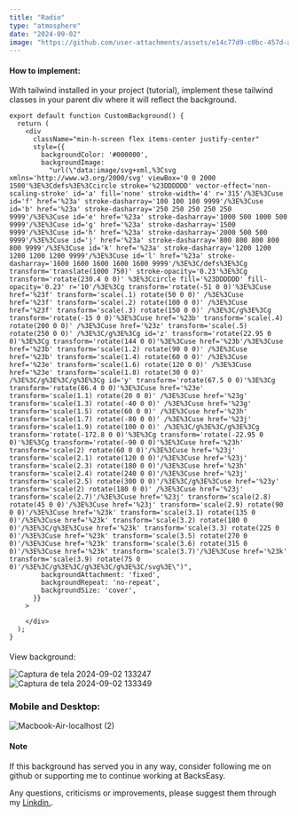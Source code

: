 ```yaml
---
title: "Radio"
type: "atmosphere"
date: "2024-09-02"
image: "https://github.com/user-attachments/assets/e14c77d9-c0bc-457d-a08e-6a9319138ad5"
---
```

#### How to implement:

With tailwind installed in your project (tutorial), implement these tailwind classes in your parent div where it will reflect the background.

```
export default function CustomBackground() {
  return (
    <div
      className="min-h-screen flex items-center justify-center"
      style={{
        backgroundColor: '#000000', 
        backgroundImage:
          "url(\"data:image/svg+xml,%3Csvg xmlns='http://www.w3.org/2000/svg' viewBox='0 0 2000 1500'%3E%3Cdefs%3E%3Ccircle stroke='%23DDDDDD' vector-effect='non-scaling-stroke' id='a' fill='none' stroke-width='4' r='315'/%3E%3Cuse id='f' href='%23a' stroke-dasharray='100 100 100 9999'/%3E%3Cuse id='b' href='%23a' stroke-dasharray='250 250 250 250 250 9999'/%3E%3Cuse id='e' href='%23a' stroke-dasharray='1000 500 1000 500 9999'/%3E%3Cuse id='g' href='%23a' stroke-dasharray='1500 9999'/%3E%3Cuse id='h' href='%23a' stroke-dasharray='2000 500 500 9999'/%3E%3Cuse id='j' href='%23a' stroke-dasharray='800 800 800 800 800 9999'/%3E%3Cuse id='k' href='%23a' stroke-dasharray='1200 1200 1200 1200 1200 9999'/%3E%3Cuse id='l' href='%23a' stroke-dasharray='1600 1600 1600 1600 1600 9999'/%3E%3C/defs%3E%3Cg transform='translate(1000 750)' stroke-opacity='0.23'%3E%3Cg transform='rotate(230.4 0 0)' %3E%3Ccircle fill='%23DDDDDD' fill-opacity='0.23' r='10'/%3E%3Cg transform='rotate(-51 0 0)'%3E%3Cuse href='%23f' transform='scale(.1) rotate(50 0 0)' /%3E%3Cuse href='%23f' transform='scale(.2) rotate(100 0 0)' /%3E%3Cuse href='%23f' transform='scale(.3) rotate(150 0 0)' /%3E%3C/g%3E%3Cg transform='rotate(-15 0 0)'%3E%3Cuse href='%23b' transform='scale(.4) rotate(200 0 0)' /%3E%3Cuse href='%23z' transform='scale(.5) rotate(250 0 0)' /%3E%3C/g%3E%3Cg id='z' transform='rotate(22.95 0 0)'%3E%3Cg transform='rotate(144 0 0)'%3E%3Cuse href='%23b'/%3E%3Cuse href='%23b' transform='scale(1.2) rotate(90 0 0)' /%3E%3Cuse href='%23b' transform='scale(1.4) rotate(60 0 0)' /%3E%3Cuse href='%23e' transform='scale(1.6) rotate(120 0 0)' /%3E%3Cuse href='%23e' transform='scale(1.8) rotate(30 0 0)' /%3E%3C/g%3E%3C/g%3E%3Cg id='y' transform='rotate(67.5 0 0)'%3E%3Cg transform='rotate(86.4 0 0)'%3E%3Cuse href='%23e' transform='scale(1.1) rotate(20 0 0)' /%3E%3Cuse href='%23g' transform='scale(1.3) rotate(-40 0 0)' /%3E%3Cuse href='%23g' transform='scale(1.5) rotate(60 0 0)' /%3E%3Cuse href='%23h' transform='scale(1.7) rotate(-80 0 0)' /%3E%3Cuse href='%23j' transform='scale(1.9) rotate(100 0 0)' /%3E%3C/g%3E%3C/g%3E%3Cg transform='rotate(-172.8 0 0)'%3E%3Cg transform='rotate(-22.95 0 0)'%3E%3Cg transform='rotate(-90 0 0)'%3E%3Cuse href='%23h' transform='scale(2) rotate(60 0 0)'/%3E%3Cuse href='%23j' transform='scale(2.1) rotate(120 0 0)'/%3E%3Cuse href='%23j' transform='scale(2.3) rotate(180 0 0)'/%3E%3Cuse href='%23h' transform='scale(2.4) rotate(240 0 0)'/%3E%3Cuse href='%23j' transform='scale(2.5) rotate(300 0 0)'/%3E%3C/g%3E%3Cuse href='%23y' transform='scale(2) rotate(180 0 0)' /%3E%3Cuse href='%23j' transform='scale(2.7)'/%3E%3Cuse href='%23j' transform='scale(2.8) rotate(45 0 0)'/%3E%3Cuse href='%23j' transform='scale(2.9) rotate(90 0 0)'/%3E%3Cuse href='%23k' transform='scale(3.1) rotate(135 0 0)'/%3E%3Cuse href='%23k' transform='scale(3.2) rotate(180 0 0)'/%3E%3C/g%3E%3Cuse href='%23k' transform='scale(3.3) rotate(225 0 0)'/%3E%3Cuse href='%23k' transform='scale(3.5) rotate(270 0 0)'/%3E%3Cuse href='%23k' transform='scale(3.6) rotate(315 0 0)'/%3E%3Cuse href='%23k' transform='scale(3.7)'/%3E%3Cuse href='%23k' transform='scale(3.9) rotate(75 0 0)'/%3E%3C/g%3E%3C/g%3E%3C/g%3E%3C/svg%3E\")",
        backgroundAttachment: 'fixed', 
        backgroundRepeat: 'no-repeat',
        backgroundSize: 'cover', 
      }}
    >
    
    </div>
  );
}
```

#### 
View background:

![Captura de tela 2024-09-02 133247](https://github.com/user-attachments/assets/e14c77d9-c0bc-457d-a08e-6a9319138ad5)
![Captura de tela 2024-09-02 133349](https://github.com/user-attachments/assets/1b94cd34-a452-49c5-a696-f583e40f1f2d)

### Mobile and Desktop:

![Macbook-Air-localhost (2)](https://github.com/user-attachments/assets/4bed5700-f67f-414d-a7e7-90825fbb981e)

#### Note

If this background has served you in any way, consider following me on github or supporting me to continue working at BacksEasy.

Any questions, criticisms or improvements, please suggest them through my [Linkdin.](https://www.linkedin.com/in/flavioaquila/).